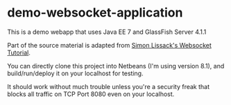 # demo-websocket-application

This is a demo webapp that uses Java EE 7 and GlassFish Server 4.1.1

Part of the source material is adapted from [Simon Lissack's Websocket Tutorial](https://blog.idrsolutions.com/2013/12/websockets-an-introduction/).

You can directly clone this project into Netbeans (I'm using version 8.1), and build/run/deploy it on your localhost for testing.

It should work without much trouble unless you're a security freak that blocks all traffic on TCP Port 8080 even on your localhost.
